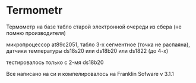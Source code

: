 # Termometr
Термометр на базе табло старой электронной очереди из сбера (не помню производителя)

микропроцессор at89c2051, табло 3-х сегментное (точка не распаяна), датчики температуры ds18s20 или ds18b20 или ds1822 (до 4-х)

тестировалось только с 2-мя ds18b20

Все написано на си и компелировалось на Franklin Sofware v 3.1.1
